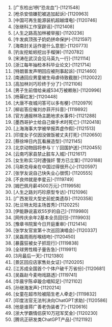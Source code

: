 
1. [广东检出1例“恐龙血”]-[1121548]
1. [枪杀安倍嫌犯被追加起诉]-[1120963]
1. [中国可再生能源装机超越煤电]-[1120746]
1. [张继科工作室辟谣]-[1121408]
1. [人生之路高加林被举报]-[1120236]
1. [牛发疯顶孩子奶奶拼命保护]-[1121597]
1. [海南封关运作是什么意思]-[1120773]
1. [钓友挖蚯蚓挖出手榴弹]-[1120782]
1. [宋涛在武汉会见马英九一行]-[1121114]
1. [浙江每年抽检本科毕业论文]-[1121714]
1. [特朗普发声明回应被刑事起诉]-[1121460]
1. [南通回应男童被生母虐待致截肢]-[1120022]
1. [高加林刘巧珍终于分了]-[1121106]
1. [男子生前借给亲戚534万被赖账]-[1120996]
1. [杨幂红发]-[1120448]
1. [大唐不夜城问答可以多有梗]-[1120979]
1. [柳岩答应催刘亦菲开抖音]-[1119892]
1. [官方通报林场主跪地求水事件]-[1121288]
1. [墨西哥护士给自己做手术时死亡]-[1120418]
1. [上海海事大学被举报弄虚作假]-[1121513]
1. [印度女子仅因没做饭被丈夫打死]-[1120650]
1. [蔡徐坤日内瓦看展造型]-[1121145]
1. [北京动物园将参与丫丫回国护送]-[1120455]
1. [云南巧家县禁止脏车入城]-[1121617]
1. [女生称实习时遭强奸 警方已立案]-[1120188]
1. [马斯克母亲在中国过得很开心]-[1120597]
1. [张学友说自己快失业心很慌]-[1120555]
1. [不良帅就是李星云]-[1119749]
1. [姆巴佩月薪4500万元]-[1119958]
1. [人生之路刘巧珍原型专访]-[1121096]
1. [广西发现大型史前蛇类遗存]-[1120358]
1. [杜兰特太阳主场首秀]-[1120225]
1. [伊能静说喜欢55岁的自己]-[1119980]
1. [网传庆余年2基本全员回归]-[1119903]
1. [豫章书院案今日开庭重审]-[1121414]
1. [张学友官宣第十次巡回演唱会]-[1120337]
1. [吴磊周雨彤喉结吻]-[1120450]
1. [暴露狂被女子抓现行]-[1119838]
1. [全球男性精子量告急]-[1119911]
1. [3月最后一天]-[1121380]
1. [景区回应店家售处女证]-[1120205]
1. [江苏成全国首个个体户破千万省份]-[1120681]
1. [吴磊赵今麦吻戏路透]-[1119741]
1. [华晨宇陈卓璇合唱知足]-[1121102]
1. [孙继海发声]-[1120214]
1. [女童在超市险被陌生老人牵走]-[1119832]
1. [印度法官无法判决向ChatGPT求助]-[1120586]
1. [他是谁蒋广善老伪装者了]-[1120616]
1. [浙大学霸情侣获10万冠军奖金]-[1120230]
1. [腾讯正研发类ChatGPT产品]-[1121192]